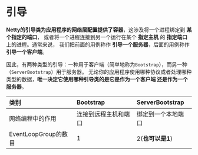 引导
======================================================================
**Netty的引导类为应用程序的网络层配置提供了容器**，这涉及将一个进程绑定到 **某个指定的端口**，
或者将一个进程连接到另一个运行在某个 **指定主机** 的 **指定端口** 上的进程。通常来说，
我们把前面的用例称作 **引导一个服务器**，后面的用例称作 **引导一个客户端**。

因此，有两种类型的引导：一种用于客户端（简单地称为`Bootstrap`），而另一种（`ServerBootstrap`）用于服务器。
无论你的应用程序使用哪种协议或者处理哪种类型的数据，**唯一决定它使用哪种引导类的是它是作为一个客户端
还是作为一个服务器**。

| 类别 | Bootstrap | ServerBootstrap |
|:---------|:---------|:------------|
| 网络编程中的作用 | 连接到远程主机和端口 | 绑定到一个本地端口 |
| EventLoopGroup的数目 | 1 | 2(**也可以是1**) |